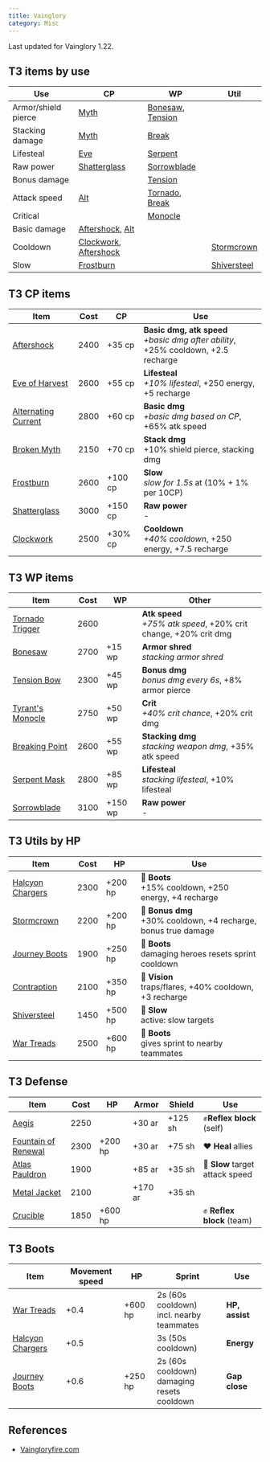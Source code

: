 ```yaml
---
title: Vainglory
category: Misc
---
```


Last updated for Vainglory 1.22.

## T3 items by use

| Use                 | CP                                | WP                           | Util              |
| ---                 | ---                               | ---                          | ---               |
| Armor/shield pierce | [Myth][BM]                        | [Bonesaw][BS], [Tension][TB] |                   |
| Stacking damage     | [Myth][BM]                        | [Break][BP]                  |                   |
| Lifesteal           | [Eve][Eve]                        | [Serpent][SM]                |                   |
| Raw power           | [Shatterglass][SG]                | [Sorrowblade][SB]            |                   |
| Bonus damage        |                                   | [Tension][TB]                |                   |
| Attack speed        | [Alt][AC]                         | [Tornado][TT], [Break][BP]   |                   |
| Critical            |                                   | [Monocle][TM]                |                   |
| Basic damage        | [Aftershock][AS], [Alt][AC]       |                              |                   |
| Cooldown            | [Clockwork][CW], [Aftershock][AS] |                              | [Stormcrown][SC]  |
| Slow                | [Frostburn][FB]                   |                              | [Shiversteel][SS] |

## T3 CP items

| Item                      | Cost | CP      | Use                                                                                    |
| ----                      | ---  | ---     | ---                                                                                    |
| [Aftershock][AS]          | 2400 | +35 cp  | __Basic dmg, atk speed__ <br> *+basic dmg after ability*, +25% cooldown, +2.5 recharge |
| [Eve of Harvest][Eve]     | 2600 | +55 cp  | __Lifesteal__            <br> *+10% lifesteal*, +250 energy, +5 recharge               |
| [Alternating Current][AC] | 2800 | +60 cp  | __Basic dmg__            <br> *+basic dmg based on CP*, +65% atk speed                 |
| [Broken Myth][BM]         | 2150 | +70 cp  | __Stack dmg__            <br> +10% shield pierce, stacking dmg                         |
| [Frostburn][FB]           | 2600 | +100 cp | __Slow__                 <br> *slow for 1.5s* at (10% + 1% per 10CP)                   |
| [Shatterglass][SG]        | 3000 | +150 cp | __Raw power__            <br> -                                                        |
| [Clockwork][CW]           | 2500 | +30% cp | __Cooldown__             <br> *+40% cooldown*, +250 energy, +7.5 recharge              |

[AS]: http://www.vaingloryfire.com/vainglory/wiki/items/aftershock
[AC]: http://www.vaingloryfire.com/vainglory/wiki/items/alternating-current
[Eve]: http://www.vaingloryfire.com/vainglory/wiki/items/eve-of-harvest
[SG]: http://www.vaingloryfire.com/vainglory/wiki/items/shatterglass
[BM]: http://www.vaingloryfire.com/vainglory/wiki/items/broken-myth
[CW]: http://www.vaingloryfire.com/vainglory/wiki/items/clockwork
[FB]: http://www.vaingloryfire.com/vainglory/wiki/items/frostburn

## T3 WP items

| Item                   | Cost | WP      | Other                                                                 |
| ----                   | ---  | ---     | ---                                                                   |
| [Tornado Trigger][TT]  | 2600 |         | __Atk speed__    <br> *+75% atk speed*, +20% crit change, +20% crit dmg |
| [Bonesaw][BS]          | 2700 | +15 wp  | __Armor shred__  <br> *stacking armor shred*                            |
| [Tension Bow][TB]      | 2300 | +45 wp  | __Bonus dmg__    <br> *bonus dmg every 6s*, +8% armor pierce         |
| [Tyrant's Monocle][TM] | 2750 | +50 wp  | __Crit__         <br> *+40% crit chance*, +20% crit dmg              |
| [Breaking Point][BP]   | 2600 | +55 wp  | __Stacking dmg__ <br> *stacking weapon dmg*, +35% atk speed          |
| [Serpent Mask][SM]     | 2800 | +85 wp  | __Lifesteal__    <br> *stacking lifesteal*, +10% lifesteal              |
| [Sorrowblade][SB]      | 3100 | +150 wp | __Raw power__    <br> -                                               |

[BS]: http://www.vaingloryfire.com/vainglory/wiki/items/bonesaw
[BP]: http://www.vaingloryfire.com/vainglory/wiki/items/breaking-point
[SM]: http://www.vaingloryfire.com/vainglory/wiki/items/serpent-mask
[SB]: http://www.vaingloryfire.com/vainglory/wiki/items/sorrowblade
[TB]: http://www.vaingloryfire.com/vainglory/wiki/items/tension-bow
[TT]: http://www.vaingloryfire.com/vainglory/wiki/items/tornado-trigger
[TM]: http://www.vaingloryfire.com/vainglory/wiki/items/tyrants-monocle

## T3 Utils by HP

| Item                      | Cost | HP      | Use                                                                 |
| ---                       | ---  | ---     | ---                                                                 |
| [Halcyon Chargers][HBoot] | 2300 | +200 hp | 👟 __Boots__     <br> +15% cooldown, +250 energy, +4 recharge       |
| [Stormcrown][SC]          | 2200 | +200 hp | 🔴 __Bonus dmg__ <br> +30% cooldown, +4 recharge, bonus true damage |
| [Journey Boots][JBoot]    | 1900 | +250 hp | 👟 __Boots__     <br> damaging heroes resets sprint cooldown        |
| [Contraption][Con]        | 2100 | +350 hp | 👀 __Vision__    <br> traps/flares, +40% cooldown, +3 recharge      |
| [Shiversteel][SS]         | 1450 | +500 hp | 🐌 __Slow__      <br> active: slow targets                          |
| [War Treads][WBoot]       | 2500 | +600 hp | 👟 __Boots__     <br> gives sprint to nearby teammates              |

## T3 Defense

| Item                            | Cost | HP      | Armor   | Shield  | Use                             |
| ---                             | ---  | ---     | ---     | ---     | ---                             |
| [Aegis][Aegis]                  | 2250 |         | +30 ar  | +125 sh | ✊__Reflex block__ (self)      |
| [Fountain of Renewal][Fountain] | 2300 | +200 hp | +30 ar  | +75 sh  | ❤ __Heal__ allies               |
| [Atlas Pauldron][Atlas]         | 1900 |         | +85 ar  | +35 sh  | 🐌 __Slow__ target attack speed |
| [Metal Jacket][Metal]           | 2100 |         | +170 ar | +35 sh  |                                 |
| [Crucible][Cru]                 | 1850 | +600 hp |         |         | ✊ __Reflex block__ (team)      |

[Fountain]: http://www.vaingloryfire.com/vainglory/wiki/items/fountain-of-renewal
[Cru]: http://www.vaingloryfire.com/vainglory/wiki/items/aegis
[Aegis]: http://www.vaingloryfire.com/vainglory/wiki/items/aegis
[Atlas]: http://www.vaingloryfire.com/vainglory/wiki/items/atlas-pauldron
[Metal]: http://www.vaingloryfire.com/vainglory/wiki/items/metal-jacket

## T3 Boots

| Item                      | Movement speed | HP      | Sprint                                          | Use            |
| ---                       | ---            | ---     | ---                                             | ---            |
| [War Treads][WBoot]       | +0.4           | +600 hp | 2s (60s cooldown) <br> incl. nearby teammates   | __HP, assist__ |
| [Halcyon Chargers][HBoot] | +0.5           |         | 3s (50s cooldown)                               | __Energy__     |
| [Journey Boots][JBoot]    | +0.6           | +250 hp | 2s (60s cooldown) <br> damaging resets cooldown | __Gap close__  |

[Con]: http://www.vaingloryfire.com/vainglory/wiki/items/contraption
[HBoot]: http://www.vaingloryfire.com/vainglory/wiki/items/halcyon-chargers
[WBoot]: http://www.vaingloryfire.com/vainglory/wiki/items/war-treads
[JBoot]: http://www.vaingloryfire.com/vainglory/wiki/items/journey-boots
[SC]: http://www.vaingloryfire.com/vainglory/wiki/items/stormcrown
[SS]: http://www.vaingloryfire.com/vainglory/wiki/items/shiversteel

## References

- [Vaingloryfire.com](http://www.vaingloryfire.com/)
